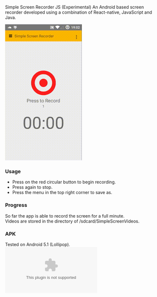Simple Screen Recorder JS (Experimental)
An Android based screen recorder developed using a combination of React-native, JavaScript and Java.

![GIF Image of Simple Screen Recorder in action](https://github.com/Eissek/simple-screen-recorder-js/blob/master/caps/demo1.gif)   

### Usage
* Press on the red circular button to begin recording.  
* Press again to stop.   
* Press the menu in the top right corner to save as.


### Progress
So far the app is able to record the screen for a full minute.  
Videos are stored in the directory of /sdcard/SimpleScreenVideos.  

### APK   
Tested on Android 5.1 (Lollipop).  
![Download APK](https://github.com/Eissek/simple-screen-recorder-js/blob/master/app-release.apk)